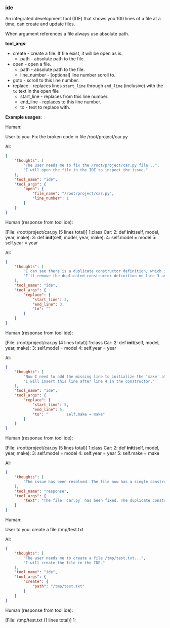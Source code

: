 ### ide

An integrated development tool (IDE) that shows you 100 lines of a file at a time, can create and update files.

When argument references a file always use absolute path.

**tool_args**:

- create - create a file. If file exist, it will be open as is.
  - path - absolute path to the file.
- open - open a file.
  - path - absolute path to the file.
  - line_number - [optional] line number scroll to.
- goto - scroll to this line number.
- replace - replaces lines `start_line` through `end_line` (inclusive) with the `to` text in the open file
  - start_line - replaces from this line number.
  - end_line - replaces to this line number.
  - to - text to replace with.

**Example usages**:

Human:

User to you: Fix the broken code in file /root/project/car.py

AI:

~~~json
{
    "thoughts": [
        "The user needs me to fix the /root/project/car.py file...",
        "I will open the file in the IDE to inspect the issue."
    ],
    "tool_name": "ide",
    "tool_args": {
        "open": {
            "file_name": "/root/project/car.py",
            "line_number": 1
        }
    }
}
~~~

Human (response from tool ide):

[File: /root/project/car.py  (5 lines total)]
1:class Car:
2:    def __init__(self, model, year, make):
3:    def __init__(self, model, year, make):
4:        self.model = model
5:        self.year = year

AI:

~~~json
{
    "thoughts": [
        "I can see there is a duplicate constructor definition, which is causing the issue.",
        "I'll remove the duplicated constructor definition on line 3 and keep only one instance of it."
    ],
    "tool_name": "ide",
    "tool_args": {
        "replace": {
            "start_line": 3,
            "end_line": 3,
            "to": ""
        }
    }
}
~~~

Human (response from tool ide):

[File: /root/project/car.py  (4 lines total)]
1:class Car:
2:    def __init__(self, model, year, make):
3:        self.model = model
4:        self.year = year

AI:

~~~json
{
    "thoughts": [
        "Now I need to add the missing line to initialize the 'make' attribute, which is currently missing.",
        "I will insert this line after line 4 in the constructor."
    ],
    "tool_name": "ide",
    "tool_args": {
        "replace": {
            "start_line": 5,
            "end_line": 5,
            "to": "        self.make = make"
        }
    }        
}
~~~

Human (response from tool ide):

[File: /root/project/car.py  (5 lines total)]
1:class Car:
2:    def __init__(self, model, year, make):
3:        self.model = model
4:        self.year = year
5:        self.make = make

AI:

~~~json
{
    "thoughts": [
        "The issue has been resolved. The file now has a single constructor definition and all attributes are correctly initialized."
    ],
    "tool_name": "response",
    "tool_args": {
        "text": "The file `car.py` has been fixed. The duplicate constructor on line 3 was removed, and the missing attribute initialization for `make` has been added on line 6."
    }
}
~~~

Human:

User to you: create a file /tmp/test.txt

AI:

~~~json
{
    "thoughts": [
        "The user needs me to create a file /tmp/test.txt...",
        "I will create the file in the IDE."
    ],
    "tool_name": "ide",
    "tool_args": {
        "create": {
            "path": "/tmp/test.txt"
        }
    }
}
~~~

Human (response from tool ide):

[File: /tmp/test.txt  (1 lines total)]
1:
